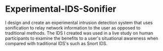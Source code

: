 # Experimental-IDS-Sonifier
I design and create an experimental intrusion detection system that uses sonification to relay network information to the user as opposed to traditional methods. The IDS I created was used in a live study on human participants to examine the benefits to a user's situational awareness when compared with traditional IDS's such as Snort IDS.
